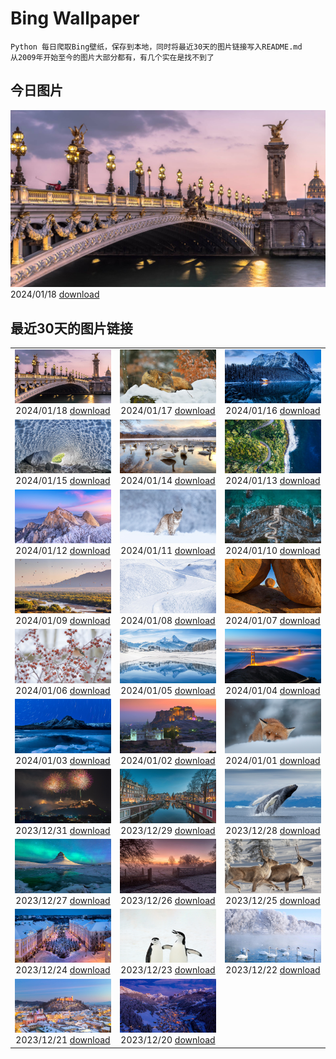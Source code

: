 # Bing Wallpaper

```
Python 每日爬取Bing壁纸，保存到本地，同时将最近30天的图片链接写入README.md
从2009年开始至今的图片大部分都有，有几个实在是找不到了
```



## 今日图片


![](./images/2024/01/18/ParisBridge_ZH-CN0173421630_1920x1080_2024-01-18.jpg)2024/01/18 [download](./images/2024/01/18/ParisBridge_ZH-CN0173421630_1920x1080_2024-01-18.jpg)

## 最近30天的图片链接


|      |      |      |
| :----: | :----: | :----: |
|![](./images/2024/01/18/ParisBridge_ZH-CN0173421630_1920x1080_2024-01-18.jpg)2024/01/18 [download](./images/2024/01/18/ParisBridge_ZH-CN0173421630_1920x1080_2024-01-18.jpg)|![](./images/2024/01/17/SleepyWolf_ZH-CN9870873990_1920x1080_2024-01-17.jpg)2024/01/17 [download](./images/2024/01/17/SleepyWolf_ZH-CN9870873990_1920x1080_2024-01-17.jpg)|![](./images/2024/01/16/LakeLouise_ZH-CN9592539152_1920x1080_2024-01-16.jpg)2024/01/16 [download](./images/2024/01/16/LakeLouise_ZH-CN9592539152_1920x1080_2024-01-16.jpg)|
|![](./images/2024/01/15/IceChapel_ZH-CN9189733666_1920x1080_2024-01-15.jpg)2024/01/15 [download](./images/2024/01/15/IceChapel_ZH-CN9189733666_1920x1080_2024-01-15.jpg)|![](./images/2024/01/14/HokkaidoSwans_ZH-CN8733312972_1920x1080_2024-01-14.jpg)2024/01/14 [download](./images/2024/01/14/HokkaidoSwans_ZH-CN8733312972_1920x1080_2024-01-14.jpg)|![](./images/2024/01/13/HanaHighway_ZH-CN8601588011_1920x1080_2024-01-13.jpg)2024/01/13 [download](./images/2024/01/13/HanaHighway_ZH-CN8601588011_1920x1080_2024-01-13.jpg)|
|![](./images/2024/01/12/BukhansanSeoul_ZH-CN8002920750_1920x1080_2024-01-12.jpg)2024/01/12 [download](./images/2024/01/12/BukhansanSeoul_ZH-CN8002920750_1920x1080_2024-01-12.jpg)|![](./images/2024/01/11/LynxSnow_ZH-CN8908082275_1920x1080_2024-01-11.jpg)2024/01/11 [download](./images/2024/01/11/LynxSnow_ZH-CN8908082275_1920x1080_2024-01-11.jpg)|![](./images/2024/01/10/MilopotamosStairs_ZH-CN8013521384_1920x1080_2024-01-10.jpg)2024/01/10 [download](./images/2024/01/10/MilopotamosStairs_ZH-CN8013521384_1920x1080_2024-01-10.jpg)|
|![](./images/2024/01/09/BalloonDay_ZH-CN7571792218_1920x1080_2024-01-09.jpg)2024/01/09 [download](./images/2024/01/09/BalloonDay_ZH-CN7571792218_1920x1080_2024-01-09.jpg)|![](./images/2024/01/08/BerninaPass_ZH-CN5776010452_1920x1080_2024-01-08.jpg)2024/01/08 [download](./images/2024/01/08/BerninaPass_ZH-CN5776010452_1920x1080_2024-01-08.jpg)|![](./images/2024/01/07/DevilsMarbles_ZH-CN4897809914_1920x1080_2024-01-07.jpg)2024/01/07 [download](./images/2024/01/07/DevilsMarbles_ZH-CN4897809914_1920x1080_2024-01-07.jpg)|
|![](./images/2024/01/06/CrabappleChaffinch_ZH-CN4458529756_1920x1080_2024-01-06.jpg)2024/01/06 [download](./images/2024/01/06/CrabappleChaffinch_ZH-CN4458529756_1920x1080_2024-01-06.jpg)|![](./images/2024/01/05/AlpsReflecting_ZH-CN4036320440_1920x1080_2024-01-05.jpg)2024/01/05 [download](./images/2024/01/05/AlpsReflecting_ZH-CN4036320440_1920x1080_2024-01-05.jpg)|![](./images/2024/01/04/GoldenGateLight_ZH-CN3874822904_1920x1080_2024-01-04.jpg)2024/01/04 [download](./images/2024/01/04/GoldenGateLight_ZH-CN3874822904_1920x1080_2024-01-04.jpg)|
|![](./images/2024/01/03/MinnewankaLake_ZH-CN3020982568_1920x1080_2024-01-03.jpg)2024/01/03 [download](./images/2024/01/03/MinnewankaLake_ZH-CN3020982568_1920x1080_2024-01-03.jpg)|![](./images/2024/01/02/MehrangarhJodhpur_ZH-CN2855490711_1920x1080_2024-01-02.jpg)2024/01/02 [download](./images/2024/01/02/MehrangarhJodhpur_ZH-CN2855490711_1920x1080_2024-01-02.jpg)|![](./images/2024/01/01/SleepingFox_ZH-CN2622967726_1920x1080_2024-01-01.jpg)2024/01/01 [download](./images/2024/01/01/SleepingFox_ZH-CN2622967726_1920x1080_2024-01-01.jpg)|
|![](./images/2023/12/31/ThailandNewYears_ZH-CN2058192262_1920x1080_2023-12-31.jpg)2023/12/31 [download](./images/2023/12/31/ThailandNewYears_ZH-CN2058192262_1920x1080_2023-12-31.jpg)|![](./images/2023/12/29/BlueAmsterdam_ZH-CN0483591394_1920x1080_2023-12-29.jpg)2023/12/29 [download](./images/2023/12/29/BlueAmsterdam_ZH-CN0483591394_1920x1080_2023-12-29.jpg)|![](./images/2023/12/28/GreenlandHumpback_ZH-CN8145852053_1920x1080_2023-12-28.jpg)2023/12/28 [download](./images/2023/12/28/GreenlandHumpback_ZH-CN8145852053_1920x1080_2023-12-28.jpg)|
|![](./images/2023/12/27/KirkjufellAurora_ZH-CN7878752057_1920x1080_2023-12-27.jpg)2023/12/27 [download](./images/2023/12/27/KirkjufellAurora_ZH-CN7878752057_1920x1080_2023-12-27.jpg)|![](./images/2023/12/26/BoxingDaySunrise_ZH-CN7431512686_1920x1080_2023-12-26.jpg)2023/12/26 [download](./images/2023/12/26/BoxingDaySunrise_ZH-CN7431512686_1920x1080_2023-12-26.jpg)|![](./images/2023/12/25/CaribouChristmas_ZH-CN6264028572_1920x1080_2023-12-25.jpg)2023/12/25 [download](./images/2023/12/25/CaribouChristmas_ZH-CN6264028572_1920x1080_2023-12-25.jpg)|
|![](./images/2023/12/24/EstoniaXmasEve_ZH-CN5870799404_1920x1080_2023-12-24.jpg)2023/12/24 [download](./images/2023/12/24/EstoniaXmasEve_ZH-CN5870799404_1920x1080_2023-12-24.jpg)|![](./images/2023/12/23/FestivusPenguins_ZH-CN5191348531_1920x1080_2023-12-23.jpg)2023/12/23 [download](./images/2023/12/23/FestivusPenguins_ZH-CN5191348531_1920x1080_2023-12-23.jpg)|![](./images/2023/12/22/WinterSolstice2023_ZH-CN4450201916_1920x1080_2023-12-22.jpg)2023/12/22 [download](./images/2023/12/22/WinterSolstice2023_ZH-CN4450201916_1920x1080_2023-12-22.jpg)|
|![](./images/2023/12/21/LjubljanaLights_ZH-CN3179297953_1920x1080_2023-12-21.jpg)2023/12/21 [download](./images/2023/12/21/LjubljanaLights_ZH-CN3179297953_1920x1080_2023-12-21.jpg)|![](./images/2023/12/20/ValGardenaItaly_ZH-CN2405437494_1920x1080_2023-12-20.jpg)2023/12/20 [download](./images/2023/12/20/ValGardenaItaly_ZH-CN2405437494_1920x1080_2023-12-20.jpg)|

